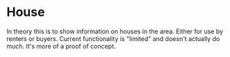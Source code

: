 # House

In theory this is to show information on houses in the area. Either for use by renters or buyers. Current functionality is "limited" and doesn't actually do much. It's more of a proof of concept.
